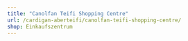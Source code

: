 ```yaml
---
title: "Canolfan Teifi Shopping Centre"
url: /cardigan-aberteifi/canolfan-teifi-shopping-centre/
shop: Einkaufszentrum
---
```

